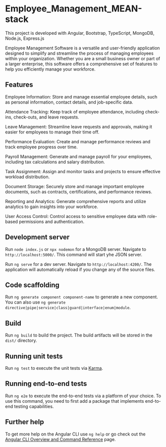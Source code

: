 # Employee_Management_MEAN-stack

This project is developed with Angular, Bootstrap, TypeScript, MongoDB, Node.js, Express.js

Employee Management Software is a versatile and user-friendly application designed to simplify and streamline the process of managing employees within your organization. Whether you are a small business owner or part of a larger enterprise, this software offers a comprehensive set of features to help you efficiently manage your workforce.

## Features

Employee Information: Store and manage essential employee details, such as personal information, contact details, and job-specific data.

Attendance Tracking: Keep track of employee attendance, including check-ins, check-outs, and leave requests.

Leave Management: Streamline leave requests and approvals, making it easier for employees to manage their time off.

Performance Evaluation: Create and manage performance reviews and track employee progress over time.

Payroll Management: Generate and manage payroll for your employees, including tax calculations and salary distribution.

Task Assignment: Assign and monitor tasks and projects to ensure effective workload distribution.

Document Storage: Securely store and manage important employee documents, such as contracts, certifications, and performance reviews.

Reporting and Analytics: Generate comprehensive reports and utilize analytics to gain insights into your workforce.

User Access Control: Control access to sensitive employee data with role-based permissions and authentication.

## Development server

Run `node index.js` or `npx nodemon` for a MongoDB server. Navigate to `http://localhost:5000/`. This command will start yhe JSON server.

Run `ng serve` for a dev server. Navigate to `http://localhost:4200/`. The application will automatically reload if you change any of the source files.

## Code scaffolding

Run `ng generate component component-name` to generate a new component. You can also use `ng generate directive|pipe|service|class|guard|interface|enum|module`.

## Build

Run `ng build` to build the project. The build artifacts will be stored in the `dist/` directory.

## Running unit tests

Run `ng test` to execute the unit tests via [Karma](https://karma-runner.github.io).

## Running end-to-end tests

Run `ng e2e` to execute the end-to-end tests via a platform of your choice. To use this command, you need to first add a package that implements end-to-end testing capabilities.

## Further help

To get more help on the Angular CLI use `ng help` or go check out the [Angular CLI Overview and Command Reference](https://angular.io/cli) page.

